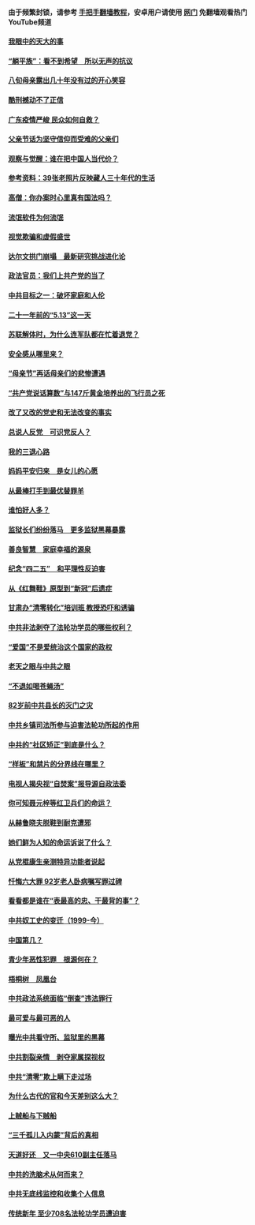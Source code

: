 #### 由于频繁封锁，请参考 [手把手翻墙教程](https://github.com/gfw-breaker/guides/wiki/)，安卓用户请使用 [网门](https://github.com/gfw-breaker/nogfw/blob/master/dl.md?t=07042000) 免翻墙观看热门YouTube频道 

#### [我眼中的天大的事](../pages/19/427619.md?t=07042000) 

#### [“躺平族”：看不到希望　所以无声的抗议](../pages/19/427464.md?t=07042000) 

#### [八旬母亲露出几十年没有过的开心笑容](../pages/19/427429.md?t=07042000) 

#### [酷刑撼动不了正信](../pages/19/427414.md?t=07042000) 

#### [广东疫情严峻 民众如何自救？](../pages/19/427311.md?t=07042000) 

#### [父亲节话为坚守信仰而受难的父亲们](../pages/19/427033.md?t=07042000) 

#### [观察与觉醒：谁在把中国人当代价？](../pages/19/426987.md?t=07042000) 

#### [参考资料：39张老照片反映藏人三十年代的生活](../pages/19/426471.md?t=07042000) 

#### [高僧：你办案时心里真有国法吗？](../pages/19/426530.md?t=07042000) 

#### [流氓软件为何流氓](../pages/19/426531.md?t=07042000) 

#### [视觉欺骗和虚假盛世](../pages/19/426443.md?t=07042000) 

#### [达尔文拱门崩塌　最新研究挑战进化论](../pages/19/426009.md?t=07042000) 

#### [政法官员：我们上共产党的当了](../pages/19/425351.md?t=07042000) 

#### [中共目标之一：破坏家庭和人伦](../pages/19/424454.md?t=07042000) 

#### [二十一年前的“5.13”这一天](../pages/19/424814.md?t=07042000) 

#### [苏联解体时，为什么连军队都在忙着退党？](../pages/19/424335.md?t=07042000) 

#### [安全感从哪里来？](../pages/19/424336.md?t=07042000) 

#### [“母亲节”再话母亲们的悲惨遭遇](../pages/19/424234.md?t=07042000) 

#### [“共产党说话算数”与147斤黄金培养出的飞行员之死](../pages/19/424115.md?t=07042000) 

#### [改了又改的党史和无法改变的事实](../pages/19/424037.md?t=07042000) 

#### [总说人反党　可识党反人？](../pages/19/423820.md?t=07042000) 

#### [我的三退心路](../pages/19/423876.md?t=07042000) 

#### [妈妈平安归来　是女儿的心愿](../pages/19/423947.md?t=07042000) 

#### [从最棒打手到最优替罪羊](../pages/19/423819.md?t=07042000) 

#### [谁怕好人多？](../pages/19/423774.md?t=07042000) 

#### [监狱长们纷纷落马　更多监狱黑幕暴露](../pages/19/423787.md?t=07042000) 

#### [善良智慧　家庭幸福的源泉](../pages/19/423632.md?t=07042000) 

#### [纪念“四二五”　和平理性反迫害](../pages/19/423660.md?t=07042000) 

#### [从《红舞鞋》原型到“新冠”后遗症](../pages/19/423509.md?t=07042000) 

#### [甘肃办“清零转化”培训班 教授恐吓和诱骗](../pages/19/423498.md?t=07042000) 

#### [中共非法剥夺了法轮功学员的哪些权利？](../pages/19/423392.md?t=07042000) 

#### [“爱国”不是爱统治这个国家的政权](../pages/19/423029.md?t=07042000) 

#### [老天之眼与中共之眼](../pages/19/423378.md?t=07042000) 

#### [“不退如喝苍蝇汤”](../pages/19/423287.md?t=07042000) 

#### [82岁前中共县长的灭门之灾](../pages/19/423055.md?t=07042000) 

#### [中共乡镇司法所参与迫害法轮功所起的作用](../pages/19/423064.md?t=07042000) 

#### [中共的“社区矫正”到底是什么？](../pages/19/422870.md?t=07042000) 

#### [“样板”和禁片的分界线在哪里？](../pages/19/422704.md?t=07042000) 

#### [电视人揭央视“自焚案”报导源自政法委](../pages/19/422770.md?t=07042000) 

#### [你可知聂元梓等红卫兵们的命运？](../pages/19/422848.md?t=07042000) 

#### [从赫鲁晓夫脱鞋到耐克遭邪](../pages/19/422826.md?t=07042000) 

#### [她们鲜为人知的命运诉说了什么？](../pages/19/422754.md?t=07042000) 

#### [从党棍康生亲测特异功能者说起](../pages/19/422657.md?t=07042000) 

#### [忏悔六大罪 92岁老人卧病嘱写罪过碑](../pages/19/422750.md?t=07042000) 

#### [看看都是谁在“表最高的忠、干最背的事”？](../pages/19/422703.md?t=07042000) 

#### [中共奴工史的变迁（1999-今）](../pages/19/422656.md?t=07042000) 

#### [中国第几？](../pages/19/422496.md?t=07042000) 

#### [青少年恶性犯罪　根源何在？](../pages/19/422449.md?t=07042000) 

#### [梧桐树　凤凰台](../pages/19/422442.md?t=07042000) 

#### [中共政法系统面临“倒查”违法罪行](../pages/19/422497.md?t=07042000) 

#### [最可爱与最可恶的人](../pages/19/422448.md?t=07042000) 

#### [曝光中共看守所、监狱里的黑幕](../pages/19/422390.md?t=07042000) 

#### [中共割裂亲情　剥夺家属探视权](../pages/19/422364.md?t=07042000) 

#### [中共“清零”欺上瞒下走过场](../pages/19/422306.md?t=07042000) 

#### [为什么古代的官和今天差别这么大？](../pages/19/422228.md?t=07042000) 

#### [上贼船与下贼船](../pages/19/422276.md?t=07042000) 

#### [“三千孤儿入内蒙”背后的真相](../pages/19/422229.md?t=07042000) 

#### [天道好还　又一中央610副主任落马](../pages/19/422155.md?t=07042000) 

#### [中共的洗脑术从何而来？](../pages/19/422154.md?t=07042000) 

#### [中共无底线监控和收集个人信息](../pages/19/422039.md?t=07042000) 

#### [传统新年 至少708名法轮功学员遭迫害](../pages/19/421946.md?t=07042000) 

